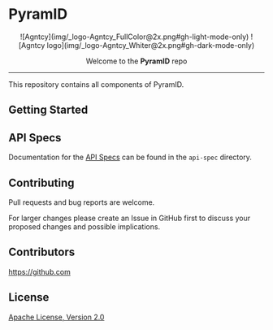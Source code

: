 # PyramID

<div align="center" width="300" markdown="1">
  ![Agntcy](img/_logo-Agntcy_FullColor@2x.png#gh-light-mode-only)
  ![Agntcy logo](img/_logo-Agntcy_Whiter@2x.png#gh-dark-mode-only)
</div>

<p align="center" width="300">
  <caption>Welcome to the <b>PyramID</b> repo</caption>
</p>

---

This repository contains all components of PyramID.

## Getting Started

## API Specs

Documentation for the [API Specs](api-spec/README.md) can be found in the `api-spec` directory.

## Contributing

Pull requests and bug reports are welcome.

For larger changes please create an Issue in GitHub first to discuss your
proposed changes and possible implications.

## Contributors

https://github.com

## License

[Apache License, Version 2.0](https://www.apache.org/licenses/LICENSE-2.0)
